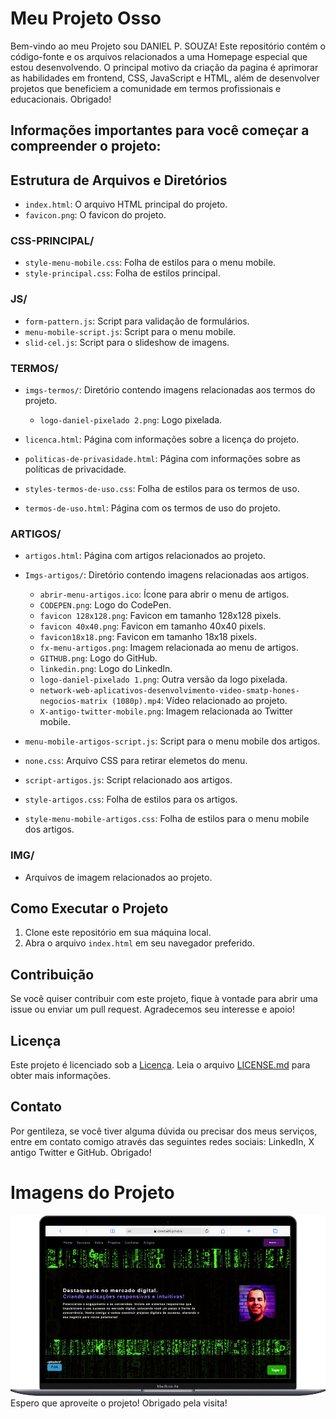 # Meu Projeto Osso

Bem-vindo ao meu  Projeto sou DANIEL P. SOUZA! Este repositório contém o código-fonte e os arquivos relacionados a uma Homepage especial que estou desenvolvendo. O principal motivo da criação da pagina é aprimorar as habilidades em frontend, CSS, JavaScript e HTML, além de desenvolver projetos que beneficiem a comunidade em termos profissionais e educacionais. Obrigado!


 ## Informações importantes para você começar a compreender o projeto:

## Estrutura de Arquivos e Diretórios

- `index.html`: O arquivo HTML principal do projeto.
- `favicon.png`: O favicon do projeto.

### CSS-PRINCIPAL/

- `style-menu-mobile.css`: Folha de estilos para o menu mobile.
- `style-principal.css`: Folha de estilos principal.

### JS/

- `form-pattern.js`: Script para validação de formulários.
- `menu-mobile-script.js`: Script para o menu mobile.
- `slid-cel.js`: Script para o slideshow de imagens.

### TERMOS/

- `imgs-termos/`: Diretório contendo imagens relacionadas aos termos do projeto.
  - `logo-daniel-pixelado 2.png`: Logo pixelada.

- `licenca.html`: Página com informações sobre a licença do projeto.
- `politicas-de-privasidade.html`: Página com informações sobre as políticas de privacidade.
- `styles-termos-de-uso.css`: Folha de estilos para os termos de uso.
- `termos-de-uso.html`: Página com os termos de uso do projeto.

### ARTIGOS/

- `artigos.html`: Página com artigos relacionados ao projeto.

- `Imgs-artigos/`: Diretório contendo imagens relacionadas aos artigos.
  - `abrir-menu-artigos.ico`: Ícone para abrir o menu de artigos.
  - `CODEPEN.png`: Logo do CodePen.
  - `favicon 128x128.png`: Favicon em tamanho 128x128 pixels.
  - `favicon 40x40.png`: Favicon em tamanho 40x40 pixels.
  - `favicon18x18.png`: Favicon em tamanho 18x18 pixels.
  - `fx-menu-artigos.png`: Imagem relacionada ao menu de artigos.
  - `GITHUB.png`: Logo do GitHub.
  - `linkedin.png`: Logo do LinkedIn.
  - `logo-daniel-pixelado 1.png`: Outra versão da logo pixelada.
  - `network-web-aplicativos-desenvolvimento-video-smatp-hones-negocios-matrix (1080p).mp4`: Vídeo relacionado ao projeto.
  - `X-antigo-twitter-mobile.png`: Imagem relacionada ao Twitter mobile.

- `menu-mobile-artigos-script.js`: Script para o menu mobile dos artigos.
- `none.css`: Arquivo CSS para retirar elemetos do menu.
- `script-artigos.js`: Script relacionado aos artigos.
- `style-artigos.css`: Folha de estilos para os artigos.
- `style-menu-mobile-artigos.css`: Folha de estilos para o menu mobile dos artigos.

### IMG/

- Arquivos de imagem relacionados ao projeto.

## Como Executar o Projeto

1. Clone este repositório em sua máquina local.
2. Abra o arquivo `index.html` em seu navegador preferido.

## Contribuição

Se você quiser contribuir com este projeto, fique à vontade para abrir uma issue ou enviar um pull request. Agradecemos seu interesse e apoio!

## Licença

Este projeto é licenciado sob a [Licença](link-para-licenca). Leia o arquivo [LICENSE.md](link-para-arquivo-de-licenca) para obter mais informações.

## Contato

Por gentileza, se você tiver alguma dúvida ou precisar dos meus serviços, entre em contato comigo através das seguintes redes sociais: LinkedIn, X antigo Twitter e GitHub. Obrigado!

# Imagens do Projeto

![Texto alternativo](img/Macbook-Air-daniels436.github.io.png)
Espero que aproveite o projeto! Obrigado pela visita!
